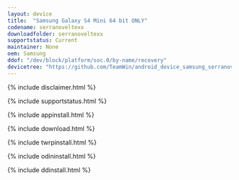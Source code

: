 ```yaml
---
layout: device
title:  "Samsung Galaxy S4 Mini 64 bit ONLY"
codename: serranoveltexx
downloadfolder: serranoveltexx
supportstatus: Current
maintainer: None
oem: Samsung
ddof: "/dev/block/platform/soc.0/by-name/recovery"
devicetree: "https://github.com/TeamWin/android_device_samsung_serranoveltexx"
---
```


{% include disclaimer.html %}

{% include supportstatus.html %}

{% include appinstall.html %}

{% include download.html %}

{% include twrpinstall.html %}

{% include odininstall.html %}

{% include ddinstall.html %}
